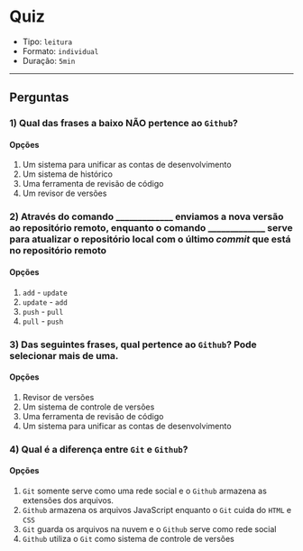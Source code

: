 # Quiz

- Tipo: `leitura`
- Formato: `individual`
- Duração: `5min`

***

## Perguntas

### 1) Qual das frases a baixo **NÃO** pertence ao `Github`?

#### Opções

1. Um sistema para unificar as contas de desenvolvimento
2. Um sistema de histórico
3. Uma ferramenta de revisão de código
4. Um revisor de versões

<solution style="display:none;">1</solution>

### 2) Através do comando \_\_\_\_\_\_\_\_\_\_\_\_\_ enviamos a nova versão ao repositório remoto, enquanto o comando \_\_\_\_\_\_\_\_\_\_\_\_\_ serve para atualizar o repositório local com o último _commit_ que está no repositório remoto

#### Opções

1. `add` - `update`
2. `update` - `add`
3. `push` - `pull`
4. `pull` - `push`

<solution style="display:none;">3</solution>

### 3) Das seguintes frases, qual pertence ao `Github`? Pode selecionar mais de uma.

#### Opções

1. Revisor de versões
2. Um sistema de controle de versões
3. Uma ferramenta de revisão de código
4. Um sistema para unificar as contas de desenvolvimento

<solution style="display:none;">1, 3</solution>

### 4) Qual é a diferença entre `Git` e `Github`?

#### Opções

1. `Git` somente serve como uma rede social e o `Github` armazena as extensões
dos arquivos.
2. `Github` armazena os arquivos JavaScript enquanto o `Git` cuida do `HTML` e `CSS`
3. `Git` guarda os arquivos na nuvem e o `Github` serve como rede social
4. `Github` utiliza o `Git` como sistema de controle de versões

<solution style="display:none;">4</solution>
